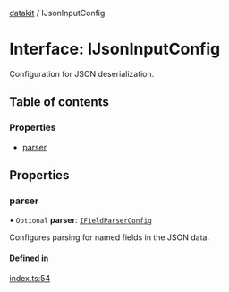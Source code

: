 [datakit](../README.md) / IJsonInputConfig

# Interface: IJsonInputConfig

Configuration for JSON deserialization.

## Table of contents

### Properties

- [parser](IJsonInputConfig.md#parser)

## Properties

### parser

• `Optional` **parser**: [`IFieldParserConfig`](IFieldParserConfig.md)

Configures parsing for named fields in the JSON data.

#### Defined in

[index.ts:54](https://github.com/data-forge-notebook/datakit/blob/90dde73/src/index.ts#L54)
